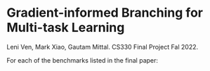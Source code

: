 # Gradient-informed Branching for Multi-task Learning
Leni Ven, Mark Xiao, Gautam Mittal. CS330 Final Project Fal 2022.

For each of the benchmarks listed in the final paper: